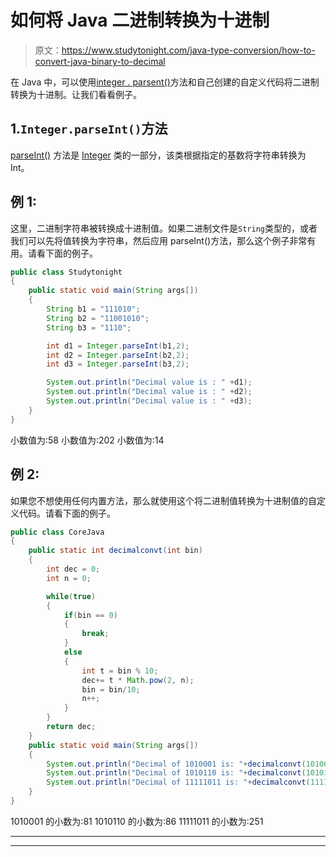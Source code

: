 # 如何将 Java 二进制转换为十进制

> 原文：<https://www.studytonight.com/java-type-conversion/how-to-convert-java-binary-to-decimal>

在 Java 中，可以使用[integer . parsent()](https://www.studytonight.com/java-wrapper-class/java-integer-parseint-string-int-method)方法和自己创建的自定义代码将二进制转换为十进制。让我们看看例子。

## 1.`Integer.parseInt()`方法

[parseInt()](https://www.studytonight.com/java-wrapper-class/java-integer-parseint-string-int-method) 方法是 [Integer](https://www.studytonight.com/java/wrapper-class.php) 类的一部分，该类根据指定的基数将字符串转换为 Int。

## 例 1:

这里，二进制字符串被转换成十进制值。如果二进制文件是`String`类型的，或者我们可以先将值转换为字符串，然后应用 parseInt()方法，那么这个例子非常有用。请看下面的例子。

```java
public class Studytonight
{    
	public static void main(String args[])
	{    
		String b1 = "111010";
		String b2 = "11001010";
		String b3 = "1110";

		int d1 = Integer.parseInt(b1,2);
		int d2 = Integer.parseInt(b2,2);
		int d3 = Integer.parseInt(b3,2);

		System.out.println("Decimal value is : " +d1);
		System.out.println("Decimal value is : " +d2);
		System.out.println("Decimal value is : " +d3);
	}    
}
```

小数值为:58
小数值为:202
小数值为:14

## 例 2:

如果您不想使用任何内置方法，那么就使用这个将二进制值转换为十进制值的自定义代码。请看下面的例子。

```java
public class CoreJava
{    
	public static int decimalconvt(int bin)
	{  
		int dec = 0;  
		int n = 0;  

		while(true)
		{  
			if(bin == 0)
			{  
				break;  
			}
			else 
			{  
				int t = bin % 10;  
				dec+= t * Math.pow(2, n);  
				bin = bin/10;  
				n++;  
			}  
		}  
		return dec;
	}
	public static void main(String args[])
	{    
		System.out.println("Decimal of 1010001 is: "+decimalconvt(1010001));  
		System.out.println("Decimal of 1010110 is: "+decimalconvt(1010110));  
		System.out.println("Decimal of 11111011 is: "+decimalconvt(11111011));  
	}    
}
```

1010001 的小数为:81
1010110 的小数为:86
11111011 的小数为:251

* * *

* * *